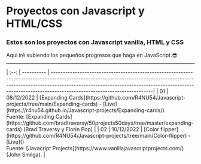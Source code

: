 # Proyectos con Javascript y HTML/CSS

### Estos son los proyectos con Javascript vanilla, HTML y CSS

Aqui iré subiendo los pequeños progresos que haga en JavaScript.😎

<hr>
                                                                                                                                                                         | :--: | ---------- | ------------------------------------------------------------------------------------------------------------------------------------------------------------------------------------------------------------------------------------------------------------------------------------|
|  01  | 08/12/2022 | [Expanding Cards](https://github.com/R4NU54/Javascript-projects/tree/main/Expanding-cards) - [Live](https://r4nu54.github.io/Javascript-projects/Expanding-cards/) <br> Fuente: [Expanding Cards](https://github.com/bradtraversy/50projects50days/tree/master/expanding-cards) (Brad Traversy y Florin Pop) |
|  02  | 10/12/2022 | [Color flipper](https://github.com/R4NU54/Javascript-projects/tree/main/Color-flipper) - [Live]() <br> Fuente: [Javacript Projects](https://www.vanillajavascriptprojects.com/) (John Smilga).                                                                                                               |
